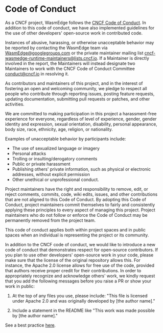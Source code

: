 # Code of Conduct

As a CNCF project, WasmEdge follows the [CNCF Code of Conduct](https://github.com/cncf/foundation/blob/master/code-of-conduct.md). In addition to this code of conduct, we have also implemented guidelines for the use of other developers' open-source work in contributed code.

Instances of abusive, harassing, or otherwise unacceptable behavior may be reported by contacting the WasmEdge team via <WasmEdge@googlegroups.com> or the private maintainer mailing list <cncf-wasmedge-runtime-maintainers@lists.cncf.io>. If a Maintainer is directly involved in the report, the Maintainers will instead designate two Maintainers to work with the CNCF Code of Conduct Committee <conduct@cncf.io> in resolving it.

As contributors and maintainers of this project, and in the interest of fostering an open and welcoming community, we pledge to respect all people who contribute through reporting issues, posting feature requests, updating documentation, submitting pull requests or patches, and other activities.

We are committed to making participation in this project a harassment-free experience for everyone, regardless of level of experience, gender, gender identity and expression, sexual orientation, disability, personal appearance, body size, race, ethnicity, age, religion, or nationality.

Examples of unacceptable behavior by participants include:

* The use of sexualized language or imagery
* Personal attacks
* Trolling or insulting/derogatory comments
* Public or private harassment
* Publishing others' private information, such as physical or electronic addresses, without explicit permission
* Other unethical or unprofessional conduct.

Project maintainers have the right and responsibility to remove, edit, or reject comments, commits, code, wiki edits, issues, and other contributions that are not aligned to this Code of Conduct. By adopting this Code of Conduct, project maintainers commit themselves to fairly and consistently applying these principles to every aspect of managing this project. Project maintainers who do not follow or enforce the Code of Conduct may be permanently removed from the project team.

This code of conduct applies both within project spaces and in public spaces when an individual is representing the project or its community.

In addition to the CNCF code of conduct, we would like to introduce a new code of conduct that demonstrates respect for open-source contributors. If you plan to use other developers' open-source work in your code, please make sure that the license of the original repository allows this. For instance, the Apache 2.0 license allows for free use of the code, provided that authors receive proper credit for their contributions. In order to appropriately recognize and acknowledge others' work, we kindly request that you add the following messages before you raise a PR or show your work in public:

1. At the top of any files you use, please include: "This file is licensed under Apache 2.0 and was originally developed by [the author name]."

2. Include a statement in the README like "This work was made possible by [the author name]."

See a best practice [here](https://github.com/WasmEdge/mediapipe-rs/pull/1#issuecomment-1580763759).
